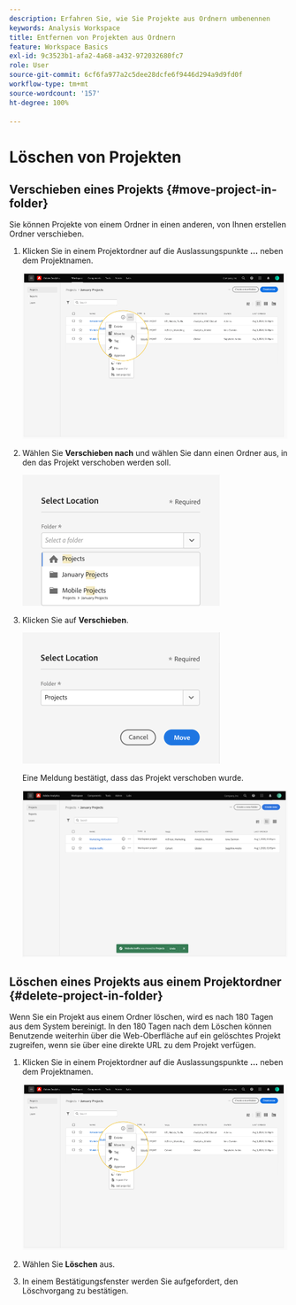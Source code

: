 ```yaml
---
description: Erfahren Sie, wie Sie Projekte aus Ordnern umbenennen
keywords: Analysis Workspace
title: Entfernen von Projekten aus Ordnern
feature: Workspace Basics
exl-id: 9c3523b1-afa2-4a68-a432-972032680fc7
role: User
source-git-commit: 6cf6fa977a2c5dee28dcfe6f9446d294a9d9fd0f
workflow-type: tm+mt
source-wordcount: '157'
ht-degree: 100%

---
```


# Löschen von Projekten

<!-- Is this article still needed -->


## Verschieben eines Projekts {#move-project-in-folder}

Sie können Projekte von einem Ordner in einen anderen, von Ihnen erstellen Ordner verschieben.

1. Klicken Sie in einem Projektordner auf die Auslassungspunkte **…** neben dem Projektnamen.

   ![Die Optionen der Auslassungspunkte.](/help/analysis-workspace/build-workspace-project/assets/move1.png)

1. Wählen Sie **Verschieben nach** und wählen Sie dann einen Ordner aus, in den das Projekt verschoben werden soll.

   ![Das Fenster „Standort auswählen“.](/help/analysis-workspace/build-workspace-project/assets/move-select-location.png)

1. Klicken Sie auf **Verschieben**.

   ![Klicken auf „Verschieben“.](/help/analysis-workspace/build-workspace-project/assets/move-click-move.png)

   Eine Meldung bestätigt, dass das Projekt verschoben wurde.

   ![Die Bestätigungsmeldung zum Verschieben. ](/help/analysis-workspace/build-workspace-project/assets/move-project-moved.png)

## Löschen eines Projekts aus einem Projektordner {#delete-project-in-folder}

Wenn Sie ein Projekt aus einem Ordner löschen, wird es nach 180 Tagen aus dem System bereinigt. In den 180 Tagen nach dem Löschen können Benutzende weiterhin über die Web-Oberfläche auf ein gelöschtes Projekt zugreifen, wenn sie über eine direkte URL zu dem Projekt verfügen.

1. Klicken Sie in einem Projektordner auf die Auslassungspunkte **…** neben dem Projektnamen.

   ![Die Optionen der Auslassungspunkte.](/help/analysis-workspace/build-workspace-project/assets/move1.png)

1. Wählen Sie **Löschen** aus.

1. In einem Bestätigungsfenster werden Sie aufgefordert, den Löschvorgang zu bestätigen.
